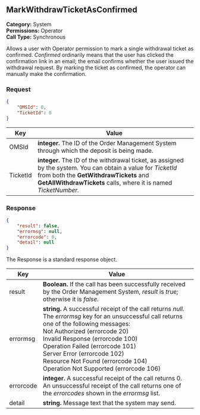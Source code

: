 ## MarkWithdrawTicketAsConfirmed

**Category:** System<br />**Permissions:** Operator<br />**Call Type:** Synchronous

Allows a user with Operator permission to mark a single withdrawal ticket as confirmed. *Confirmed* ordinarily means that the user has clicked the confirmation link in an email; the email confirms whether the user issued the withdrawal request. By marking the ticket as confirmed, the operator can manually make the confirmation.

### Request

```json
{
    "OMSId": 0,
    "TicketId": 0
}
```

| Key      | Value                                                        |
| -------- | ------------------------------------------------------------ |
| OMSId    | **integer.** The ID of the Order Management System through which the deposit is being made. |
| TicketId | **integer.** The ID of the withdrawal ticket, as assigned by the system. You can obtain a value for *TicketId* from both the **GetWithdrawTickets** and **GetAllWithdrawTickets** calls, where it is named *TicketNumber.* |

### Response

```json
{
    "result": false,
    "errormsg": null,
    "errorcode": 0,
    "detail": null
}
```
The Response is a standard response object.

| Key       | Value                                                        |
| --------- | ------------------------------------------------------------ |
| result    | **Boolean.** If the call has been successfully received by the Order Management System, *result* is *true;* otherwise it is *false.* |
| errormsg  | **string.** A successful receipt of the call returns *null.* The *errormsg* key for an unsuccessful call returns one of the following messages:<br />Not Authorized (errorcode 20)<br />Invalid Response (errorcode 100)<br />Operation Failed (errorcode 101)<br />Server Error (errorcode 102)<br />Resource Not Found (errorcode 104)<br />Operation Not Supported (errorcode 106) |
| errorcode | **integer.** A successful receipt of the call returns 0. An unsuccessful receipt of the call returns one of the *errorcodes* shown in the *errormsg* list. |
| detail    | **string.** Message text that the system may send.           |



